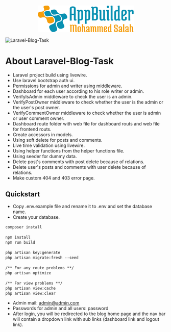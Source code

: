 
<p align="center"><img src="logo.svg" width="300" alt="logo"></p>

![Laravel-Blog-Task](https://user-images.githubusercontent.com/109177230/212639817-4e4c4bb5-16d3-4106-ad6f-4a05752d1df1.png)



# About Laravel-Blog-Task


- Laravel project build using livewire.
- Use laravel bootstrap auth ui.
- Permissions for admin and writer using middleware.
- Dashboard for each user according to his role writer or admin.
- VerifyIsAdmin middleware to check the user is an admin.
- VerifyPostOwner middleware to check whether the user is the admin or the user's post owner.
- VerifyCommentOwner middleware to check whether the user is admin or user comment owner.
- Dashboard route folder with web file for dashboard routs and web file for frontend routs.
- Create accessors in models.
- Using soft delete for posts and comments.
- Live time validation using livewire.
- Using helper functions from the helper functions file.
- Using seeder for dummy data.
- Delete post's comments with post delete because of relations.
- Delete user's posts and comments with user delete because of relations.
- Make custom 404 and 403 error page.


## Quickstart

- Copy .env.example file and rename it to .env and set the database name.
- Create your database.

````
composer install

npm install
npm run build

php artisan key:generate
php artisan migrate:fresh --seed

/** For any route problems **/
php artisan optimize

/** For view problems **/
php artisan view:cache
php artisan view:clear

````

- Admin mail:  admin@admin.com
- Passwords for admin and all users:  password
- After login, you will be redirected to the blog home page and the nav bar will contain a dropdown link with sub links (dashboard link and logout link).






